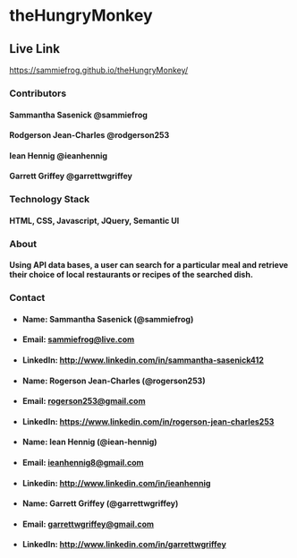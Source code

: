 # theHungryMonkey

## Live Link
https://sammiefrog.github.io/theHungryMonkey/

### Contributors 
#### Sammantha Sasenick @sammiefrog
#### Rodgerson Jean-Charles @rodgerson253
#### Iean Hennig @ieanhennig
#### Garrett Griffey @garrettwgriffey

### Technology Stack 
#### HTML, CSS, Javascript, JQuery, Semantic UI

### About
#### Using API data bases, a user can search for a particular meal and retrieve their choice of local restaurants or recipes of the searched dish.

### Contact 
* #### Name: Sammantha Sasenick (@sammiefrog)
* #### Email: [sammiefrog@live.com](sammiefrog@live.com)
* #### LinkedIn: http://www.linkedin.com/in/sammantha-sasenick412

* #### Name: Rogerson Jean-Charles (@rogerson253)
* #### Email: [rogerson253@gmail.com](rogerson253@gmail.com)
* #### LinkedIn: https://www.linkedin.com/in/rogerson-jean-charles253

* #### Name: Iean Hennig (@iean-hennig)
* #### Email: [ieanhennig8@gmail.com](ieanhennig8@gmail.com)
* #### Linkedin: http://www.linkedin.com/in/ieanhennig

* #### Name: Garrett Griffey (@garrettwgriffey)
* #### Email: [garrettwgriffey@gmail.com](garrettwgriffey@gmail.com)
* #### LinkedIn: http://www.linkedin.com/in/garrettwgriffey



